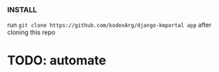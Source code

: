 ### INSTALL

run ```git clone https://github.com/kodexArg/django-kmportal app``` after cloning this repo
# TODO: automate
